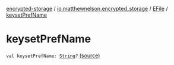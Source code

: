 [encrypted-storage](../../index.md) / [io.matthewnelson.encrypted_storage](../index.md) / [EFile](index.md) / [keysetPrefName](./keyset-pref-name.md)

# keysetPrefName

`val keysetPrefName: `[`String`](https://kotlinlang.org/api/latest/jvm/stdlib/kotlin/-string/index.html)`?` [(source)](https://github.com/05nelsonm/encrypted-storage/blob/master/encrypted-storage/src/main/java/io/matthewnelson/encrypted_storage/EFile.kt#L21)